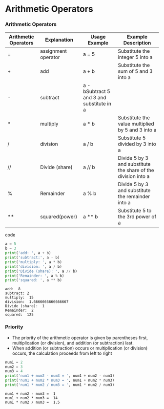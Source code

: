 # Arithmetic Operators

### Arithmetic Operators
|Arithmetic Operators|Explanation|Usage Example|Example Description|
|-----|-----|-----|-----|
|=|assignment operator|a = 5|Substitute the integer 5 into a|
|+| add |a + b|Substitute the sum of 5 and 3 into a|
|-| subtract|a - bSubtract 5 and 3 and substitute in a|
|*| multiply |a * b|Substitute the value multiplied by 5 and 3 into a|
|/| division |a / b|Substitute 5 divided by 3 into a|
|//|Divide (share)|a // b|Divide 5 by 3 and substitute the share of the division into a|
|%|Remainder|a % b|Divide 5 by 3 and substitute the remainder into a|
|**|squared(power)|a ** b|Substitute 5 to the 3rd power of a|

code
```py
a = 5
b = 3
print('add: ', a + b)
print('subtract:', a - b)
print('multiply: ', a * b)
print('division: ', a / b)
print('Divide (share): ', a // b)
print('Remainder: ', a % b)
print('squared: ', a ** b)
```
```
add:  8
subtract: 2
multiply:  15
division:  1.6666666666666667
Divide (share):  1
Remainder:  2
squared:  125
```

### Priority
- The priority of the arithmetic operator is given by parentheses first, multiplication (or division), and addition (or subtraction) last.
- When addition (or subtraction) occurs or multiplication (or division) occurs, the calculation proceeds from left to right

```py
num1 = 2
num2 = 3
num3 = 4
print('num1 + num2 - num3 = ', num1 + num2 - num3)
print('num1 + num2 * num3 = ', num1 + num2 * num3)
print('num1 * num2 / num3 = ', num1 * num2 / num3)
```
```
num1 + num2 - num3 =  1
num1 + num2 * num3 =  14
num1 * num2 / num3 =  1.5
```
